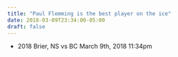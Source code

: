```yaml
---
title: "Paul Flemming is the best player on the ice"
date: 2018-03-09T23:34:00-05:00
draft: false
---
```

- 2018 Brier, NS vs BC March 9th, 2018 11:34pm